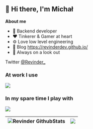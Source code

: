 ## 👋 Hi there, I'm Michał


**About me**

- 💼 Backend developer
- ❤️ Tinkerer & Gamer at heart
- ⚙️ Love low level engineering
- 📑 Blog https://revinderdev.github.io/
- 👀 Always on a look out 

Twitter [@Revinder_](https://twitter.com/Revinder_) 

### At work I use

![](https://skillicons.dev/icons?i=py,linux,vscode,django,fastapi,docker,aws,gcp)

### In my spare time I play with

![](https://skillicons.dev/icons?i=rust,lua,java,neovim,powershell,wasm)

| <img align="center" src="https://github-readme-stats.vercel.app/api?username=revinderdev&show_icons=true&include_all_commits=true&theme=gruvbox&border_radius=10&rank_icon=github" alt="Revinder GithubStats" /> | <img align="center" src="https://github-readme-stats.vercel.app/api/top-langs/?username=revinderdev&layout=compact&theme=gruvbox&border_radius=10&langs_count=4&size_weight=0.5&count_weight=0.5&hide=c%23,shaderlab" /> |
| ------------- | ------------- |
